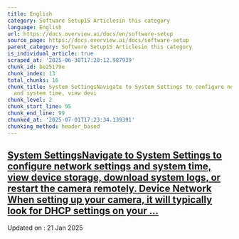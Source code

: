 ```yaml
---
title: English
category: Software Setup15 Articlesin this category
language: English
url: https://docs.overview.ai/docs/en/software-setup
source_page: https://docs.overview.ai/docs/software-setup
parent_category: Software Setup15 Articlesin this category
is_individual_article: true
scraped_at: '2025-06-30T17:20:12.987939'
chunk_id: be25179e
chunk_index: 13
total_chunks: 16
chunk_title: System SettingsNavigate to System Settings to configure network settings
  and system time, view devi
chunk_level: 2
chunk_start_line: 95
chunk_end_line: 99
chunked_at: '2025-07-01T17:23:34.139391'
chunking_method: header_based
---
```


## [System SettingsNavigate to System Settings to configure network settings and system time, view device storage, download system logs, or restart the camera remotely. Device Network When setting up your camera, it will typically look for DHCP settings on your ...](/docs/settings)

Updated on : 21 Jan 2025
